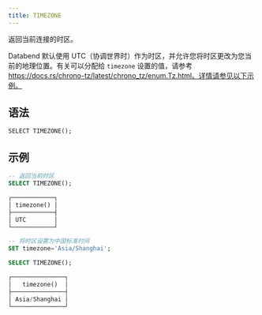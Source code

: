 ```yaml
---
title: TIMEZONE
---
```


返回当前连接的时区。

Databend 默认使用 UTC（协调世界时）作为时区，并允许您将时区更改为您当前的地理位置。有关可以分配给 `timezone` 设置的值，请参考 https://docs.rs/chrono-tz/latest/chrono_tz/enum.Tz.html。详情请参见以下示例。

## 语法

```
SELECT TIMEZONE();
```

## 示例

```sql
-- 返回当前时区
SELECT TIMEZONE();

┌────────────┐
│ timezone() │
├────────────┤
│ UTC        │
└────────────┘

-- 将时区设置为中国标准时间
SET timezone='Asia/Shanghai';

SELECT TIMEZONE();

┌───────────────┐
│   timezone()  │
├───────────────┤
│ Asia/Shanghai │
└───────────────┘
```